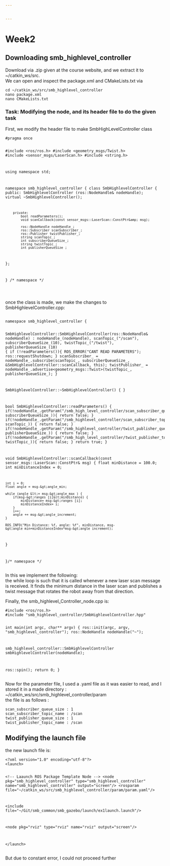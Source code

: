 ```yaml
---


---
```


<h1 id="week2">Week2</h1>
<h2 id="downloading-smb_highlevel_controller">Downloading smb_highlevel_controller</h2>
<p>Download via .zip given at the course website, and we extract it to ~/catkin_ws/src.<br>
We can open and inspect the package.xml and CMakeLists.txt via</p>
<pre><code>cd ~/catkin_ws/src/smb_highlevel_controller
nano package.xml
nano CMakeLists.txt
</code></pre>
<h3 id="task-modifying-the-node-and-its-header-file-to-do-the-given-task">Task: Modifying the node, and its header file to do the given task</h3>
<p>First, we modify the header file to make SmbHighLevelController class</p>
<pre><code>#pragma once

#include &lt;ros/ros.h&gt;
#include &lt;geometry_msgs/Twist.h&gt;
#include &lt;sensor_msgs/LaserScan.h&gt;
#include &lt;string.h&gt;

using namespace std;

namespace smb_highlevel_controller {
	class SmbHighlevelController {
		public:
			SmbHighlevelController (ros::NodeHandle&amp; nodeHandle);
			virtual ~SmbHighlevelController();

		private:
			bool readParameters();
			void scanCallback(const sensor_msgs::LaserScan::ConstPtr&amp; msg);

			ros::NodeHandle nodeHandle_;
			ros::Subscriber scanSubscriber_;
			ros::Publisher twistPublisher_;
			string scanTopic_;
			int subscriberQueueSize_;
			string twistTopic_;
			int publisherQueueSize_;
};

} /* namespace */

</code></pre>
<p>once the class is made, we make the changes to SmbHighlevelController.cpp:</p>
<pre class=" language-undefined"><code class="prism language-#include language-undefined">
namespace smb_highlevel_controller {

SmbHighlevelController::SmbHighlevelController(ros::NodeHandle&amp; nodeHandle) :
  nodeHandle_(nodeHandle),
  scanTopic_("/scan"),
  subscriberQueueSize_(10),
  twistTopic_("/twist"),
  publisherQueueSize_(10)
{
	if (!readParameters()){
		ROS_ERROR("CANT READ PARAMETERS");
		ros::requestShutdown;
	}
	scanSubscriber_ = nodeHandle_.subscribe(scanTopic_, subscriberQueueSize_, &amp;SmbHighlevelController::scanCallback, this);
	twistPublisher_ =  nodeHandle_.advertise&lt;geometry_msgs::Twist&gt;(twistTopic_, publisherQueueSize_);
}

SmbHighlevelController::~SmbHighlevelController()
{
}

bool SmbHighlevelController::readParameters() {
	if(!nodeHandle_.getParam("/smb_high_level_controller/scan_subscriber_queue_size", subscriberQueueSize_)){
		return false;
	}
	if(!nodeHandle_.getParam("/smb_highlevel_controller/scan_subscriber_topic_name", scanTopic_)) {
		return false;
	}
	if(!nodeHandle_.getParam("/smb_highlevel_controller/twist_publisher_queue_size", publisherQueueSize_)) {
		return false;
	}
	if(!nodeHandle_.getParam("/smb_high_level_controller/twist_publisher_topic_name", twistTopic_)){
		return false;
	}
	return true;
} 

void SmbHighlevelController::scanCallback(const sensor_msgs::LaserScan::ConstPtr&amp; msg) {
	float minDistance = 100.0;
	int minDistanceIndex = 0;

	int i = 0;
	float angle = msg-&gt;angle_min;

	while (angle &lt;= msg-&gt;angle_max ) {
		if(msg-&gt;ranges [i]&lt;minDistance) {
			minDistance= msg-&gt;ranges [i];
			minDistanceIndex= i;
		}
		i++;
		angle += msg-&gt;angle_increment;
	}

	ROS_INFO("Min Distance: %f, angle: %f", minDistance, msg-&gt;angle_min+minDistanceIndex*msg-&gt;angle_increment);

}

}/* namespace */
</code></pre>
<p>In this we implement the following:<br>
the while loop is such that it is called whenever a new laser scan message is received. It finds the minimum distance in the laser scan and publishes a twist message that rotates the robot away from that direction.</p>
<p>Finally, the smb_highlevel_Controller_node.cpp is:</p>
<pre><code>#include &lt;ros/ros.h&gt;
#include "smb_highlevel_controller/SmbHighlevelController.hpp"

int main(int argc, char** argv) {
  ros::init(argc, argv, "smb_highlevel_controller");
  ros::NodeHandle nodeHandle("~");

  smb_highlevel_controller::SmbHighlevelController smbHighlevelController(nodeHandle);

  ros::spin();
  return 0;
}
</code></pre>
<p>Now for the parameter file, I used a .yaml file as it was easier to read, and I stored it in a made directory : ~/catkin_ws/src/smb_highlevel_controller/param<br>
the file is as follows :</p>
<pre><code>scan_subscriber_queue_size : 1
scan_subscriber_topic_name : /scan
twist_publisher_queue_size : 1
twist_publisher_topic_name : /scan
</code></pre>
<h2 id="modifying-the-launch-file">Modifying the launch file</h2>
<p>the new launch file is:</p>
<pre><code>&lt;?xml version="1.0" encoding="utf-8"?&gt;
&lt;launch&gt;

 &lt;!-- Laaunch ROS Package Template Node --&gt;
 &lt;node pkg="smb_highlevel_controller" type="smb_highlevel_controller" name="smb_highlevel_controller" output="screen"/&gt;
 	&lt;rosparam file="~/catkin_ws/src/smb_highlevel_controller/param/param.yaml"/&gt;

 &lt;include file="~/Git/smb_common/smb_gazebo/launch/ex1launch.launch"/&gt;

 &lt;node pkg="rviz" type="rviz" name="rviz" output="screen"/&gt; 

&lt;/launch&gt;
</code></pre>
<p>But due to constant error, I could not proceed further</p>


